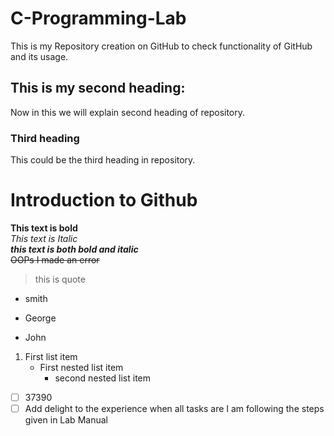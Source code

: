 # C-Programming-Lab
This is my Repository creation on GitHub to check functionality of GitHub and its usage. 
## This is my second heading:
Now in this we will explain second heading of repository.
### Third heading
This could be the third heading in repository.
# Introduction to Github
**This text is bold**\
*This text is Italic*\
***this text is both bold and italic***\
~~OOPs I made an error~~
> this is quote
* smith
+ George
- John
1. First list item
   - First nested list item
     - second nested list item
- [ ] 37390
- [ ] Add delight to the experience when all tasks are
I am following the steps given in Lab Manual
